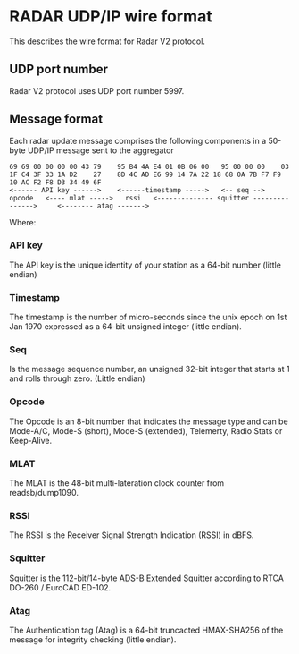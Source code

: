 # RADAR UDP/IP wire format

This describes the wire format for Radar V2 protocol.

## UDP port number

Radar V2 protocol uses UDP port number 5997.

## Message format

Each radar update message comprises the following components in a 50-byte UDP/IP message sent to
the aggregator

```
69 69 00 00 00 00 43 79    95 B4 4A E4 01 0B 06 00   95 00 00 00    03     1F C4 3F 33 1A D2    27    8D 4C AD E6 99 14 7A 22 18 68 0A 7B F7 F9     10 AC F2 F8 D3 34 49 6F
<------ API key ------>    <------timestamp ----->   <-- seq -->  opcode   <---- mlat ----->   rssi   <-------------- squitter --------------->     <-------- atag ------->
```

Where:

### API key

The API key is the unique identity of your station as a 64-bit number (little endian)

### Timestamp

The timestamp is the number of micro-seconds since the unix epoch on 1st Jan 1970
expressed as a 64-bit unsigned integer (little endian).

### Seq

Is the message sequence number, an unsigned 32-bit integer that starts at 1
and rolls through zero. (Little endian)

### Opcode

The Opcode is an 8-bit number that indicates the message type and can be Mode-A/C, Mode-S (short), Mode-S (extended), Telemerty, Radio Stats or Keep-Alive.

### MLAT

The MLAT is the 48-bit multi-lateration clock counter from readsb/dump1090.

### RSSI

The RSSI is the Receiver Signal Strength Indication (RSSI) in dBFS.

### Squitter

Squitter is the 112-bit/14-byte ADS-B Extended Squitter according to RTCA DO-260 / EuroCAD ED-102.

### Atag

The Authentication tag (Atag) is a 64-bit truncacted HMAX-SHA256 of the message for integrity checking (little endian).


